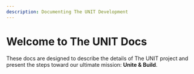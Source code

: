 ```yaml
---
description: Documenting The UNIT Development
---
```


# Welcome to The UNIT Docs

These docs are designed to describe the details of The UNIT project and present the steps toward our ultimate mission: **Unite & Build**.
